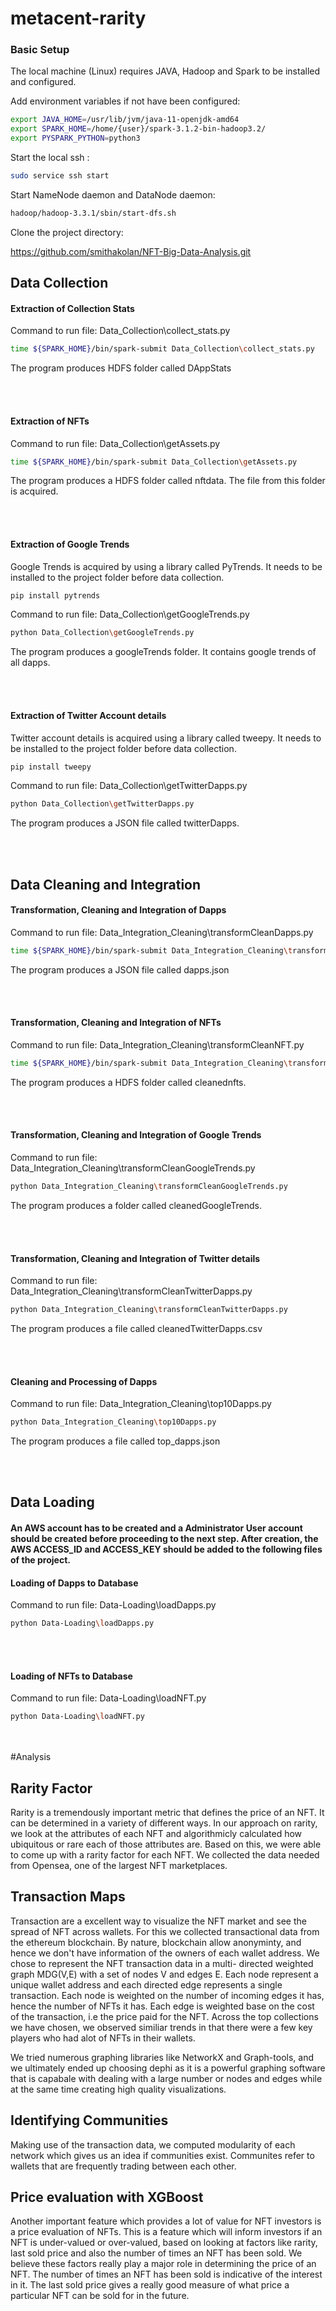 # metacent-rarity

### Basic Setup

The local machine (Linux) requires JAVA, Hadoop and Spark to be installed and configured.

Add environment variables if not have been configured:

```bash
export JAVA_HOME=/usr/lib/jvm/java-11-openjdk-amd64
export SPARK_HOME=/home/{user}/spark-3.1.2-bin-hadoop3.2/
export PYSPARK_PYTHON=python3
```

Start the local ssh :

```bash
sudo service ssh start
```

Start NameNode daemon and DataNode daemon:

```bash
hadoop/hadoop-3.3.1/sbin/start-dfs.sh
```

Clone the project directory:

https://github.com/smithakolan/NFT-Big-Data-Analysis.git

## Data Collection

#### Extraction of Collection Stats

Command to run file: Data_Collection\collect_stats.py

```bash
time ${SPARK_HOME}/bin/spark-submit Data_Collection\collect_stats.py
```

The program produces HDFS folder called DAppStats

<br /> <br />

#### Extraction of NFTs

Command to run file: Data_Collection\getAssets.py

```bash
time ${SPARK_HOME}/bin/spark-submit Data_Collection\getAssets.py
```

The program produces a HDFS folder called nftdata. The file from this folder is acquired.

<br /><br />


#### Extraction of Google Trends

Google Trends is acquired by using a library called PyTrends. It needs to be installed to the project folder before data collection.

```bash
pip install pytrends
```

Command to run file: Data_Collection\getGoogleTrends.py

```bash
python Data_Collection\getGoogleTrends.py
```

The program produces a googleTrends folder. It contains google trends of all dapps.

<br /><br />

#### Extraction of Twitter Account details

Twitter account details is acquired using a library called tweepy. It needs to be installed to the project folder before data collection.

```bash
pip install tweepy
```

Command to run file: Data_Collection\getTwitterDapps.py

```bash
python Data_Collection\getTwitterDapps.py
```

The program produces a JSON file called twitterDapps.

<br /><br />

## Data Cleaning and Integration

#### Transformation, Cleaning and Integration of Dapps

Command to run file: Data_Integration_Cleaning\transformCleanDapps.py

```bash
time ${SPARK_HOME}/bin/spark-submit Data_Integration_Cleaning\transformCleanDapps.py
```

The program produces a JSON file called dapps.json

<br /><br />

#### Transformation, Cleaning and Integration of NFTs

Command to run file: Data_Integration_Cleaning\transformCleanNFT.py

```bash
time ${SPARK_HOME}/bin/spark-submit Data_Integration_Cleaning\transformCleanNFT.py
```

The program produces a HDFS folder called cleanednfts.

<br /><br />

#### Transformation, Cleaning and Integration of Google Trends

Command to run file: Data_Integration_Cleaning\transformCleanGoogleTrends.py

```bash
python Data_Integration_Cleaning\transformCleanGoogleTrends.py
```

The program produces a folder called cleanedGoogleTrends.

<br /><br />

#### Transformation, Cleaning and Integration of Twitter details

Command to run file: Data_Integration_Cleaning\transformCleanTwitterDapps.py

```bash
python Data_Integration_Cleaning\transformCleanTwitterDapps.py
```

The program produces a file called cleanedTwitterDapps.csv

<br /><br />

#### Cleaning and Processing of Dapps

Command to run file: Data_Integration_Cleaning\top10Dapps.py

```bash
python Data_Integration_Cleaning\top10Dapps.py
```

The program produces a file called top_dapps.json

<br /><br />

## Data Loading

#### An AWS account has to be created and a Administrator User account should be created before proceeding to the next step. After creation, the AWS ACCESS_ID and ACCESS_KEY should be added to the following files of the project.

#### Loading of Dapps to Database

Command to run file: Data-Loading\loadDapps.py

```bash
python Data-Loading\loadDapps.py
```

<br /><br />

#### Loading of NFTs to Database

Command to run file: Data-Loading\loadNFT.py

```bash
python Data-Loading\loadNFT.py
```

<br /><br />
#Analysis

## Rarity Factor
Rarity is a tremendously important metric that defines the price of an NFT. It can be determined in a variety of different ways. In our approach on rarity, we look at the attributes of each NFT and algorithmicly calculated how ubiquitous or rare each of those attributes are. Based on this, we were able to come up with a rarity factor for each NFT. We collected the data needed from Opensea, one of the largest NFT marketplaces.

## Transaction Maps
Transaction are a excellent way to visualize the NFT market and see the spread of NFT across wallets. For this we collected transactional data from the ethereum blockchain. By nature, blockchain allow anonyminty, and hence we don't have information of the owners of each wallet address. We chose to represent the NFT transaction data in a multi- directed weighted graph MDG(V,E) with a set of nodes V and edges E. Each node represent a unique wallet address and each directed edge represents a single transaction. Each node is weighted on the number of incoming edges it has, hence the number of NFTs it has. Each edge is weighted base on the cost of the transaction, i.e the price paid for the NFT. Across the top collections we have chosen, we observed similiar trends in that there were a few key players who had alot of NFTs in their wallets.

We tried numerous graphing libraries like NetworkX and Graph-tools, and we ultimately ended up choosing dephi as it is a powerful graphing software that is capabale with dealing with a large number or nodes and edges while at the same time creating high quality visualizations.

## Identifying Communities
Making use of the transaction data, we computed modularity of each network which gives us an idea if communities exist. Communites refer to wallets that are frequently trading between each other. 

## Price evaluation with XGBoost
Another important feature which provides a lot of value for NFT investors is a price evaluation of NFTs. This is a feature which will inform investors if an NFT is under-valued or over-valued, based on looking at factors like rarity, last sold price and also the number of times an NFT has been sold. We believe these factors really play a major role in determining the price of an NFT. The number of times an NFT has been sold is indicative of the interest in it. The last sold price gives a really good measure of what price a particular NFT can be sold for in the future. 






